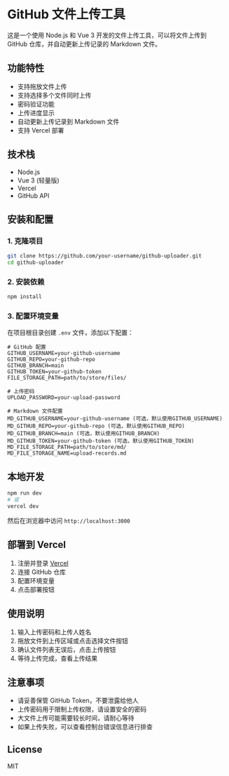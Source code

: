 # GitHub 文件上传工具

这是一个使用 Node.js 和 Vue 3 开发的文件上传工具，可以将文件上传到 GitHub 仓库，并自动更新上传记录的 Markdown 文件。

## 功能特性

- 支持拖放文件上传
- 支持选择多个文件同时上传
- 密码验证功能
- 上传进度显示
- 自动更新上传记录到 Markdown 文件
- 支持 Vercel 部署

## 技术栈

- Node.js
- Vue 3 (轻量版)
- Vercel
- GitHub API

## 安装和配置

### 1. 克隆项目

```bash
git clone https://github.com/your-username/github-uploader.git
cd github-uploader
```

### 2. 安装依赖

```bash
npm install
```

### 3. 配置环境变量

在项目根目录创建 `.env` 文件，添加以下配置：

```
# GitHub 配置
GITHUB_USERNAME=your-github-username
GITHUB_REPO=your-github-repo
GITHUB_BRANCH=main
GITHUB_TOKEN=your-github-token
FILE_STORAGE_PATH=path/to/store/files/

# 上传密码
UPLOAD_PASSWORD=your-upload-password

# Markdown 文件配置
MD_GITHUB_USERNAME=your-github-username (可选，默认使用GITHUB_USERNAME)
MD_GITHUB_REPO=your-github-repo (可选，默认使用GITHUB_REPO)
MD_GITHUB_BRANCH=main (可选，默认使用GITHUB_BRANCH)
MD_GITHUB_TOKEN=your-github-token (可选，默认使用GITHUB_TOKEN)
MD_FILE_STORAGE_PATH=path/to/store/md/
MD_FILE_STORAGE_NAME=upload-records.md
```

## 本地开发

```bash
npm run dev
# 或
vercel dev
```

然后在浏览器中访问 `http://localhost:3000`

## 部署到 Vercel

1. 注册并登录 [Vercel](https://vercel.com/)
2. 连接 GitHub 仓库
3. 配置环境变量
4. 点击部署按钮

## 使用说明

1. 输入上传密码和上传人姓名
2. 拖放文件到上传区域或点击选择文件按钮
3. 确认文件列表无误后，点击上传按钮
4. 等待上传完成，查看上传结果

## 注意事项

- 请妥善保管 GitHub Token，不要泄露给他人
- 上传密码用于限制上传权限，请设置安全的密码
- 大文件上传可能需要较长时间，请耐心等待
- 如果上传失败，可以查看控制台错误信息进行排查

## License

MIT